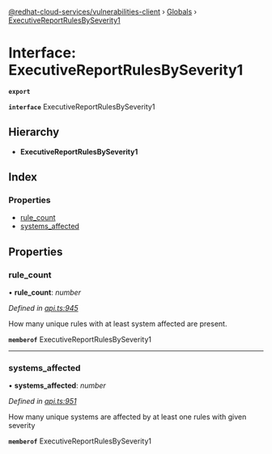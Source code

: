 [@redhat-cloud-services/vulnerabilities-client](../README.md) › [Globals](../globals.md) › [ExecutiveReportRulesBySeverity1](executivereportrulesbyseverity1.md)

# Interface: ExecutiveReportRulesBySeverity1

**`export`** 

**`interface`** ExecutiveReportRulesBySeverity1

## Hierarchy

* **ExecutiveReportRulesBySeverity1**

## Index

### Properties

* [rule_count](executivereportrulesbyseverity1.md#rule_count)
* [systems_affected](executivereportrulesbyseverity1.md#systems_affected)

## Properties

###  rule_count

• **rule_count**: *number*

*Defined in [api.ts:945](https://github.com/RedHatInsights/javascript-clients.gi/blob/master/packages/vulnerabilities/api.ts#L945)*

How many unique rules with at least system affected are present.

**`memberof`** ExecutiveReportRulesBySeverity1

___

###  systems_affected

• **systems_affected**: *number*

*Defined in [api.ts:951](https://github.com/RedHatInsights/javascript-clients.gi/blob/master/packages/vulnerabilities/api.ts#L951)*

How many unique systems are affected by at least one rules with given severity

**`memberof`** ExecutiveReportRulesBySeverity1
